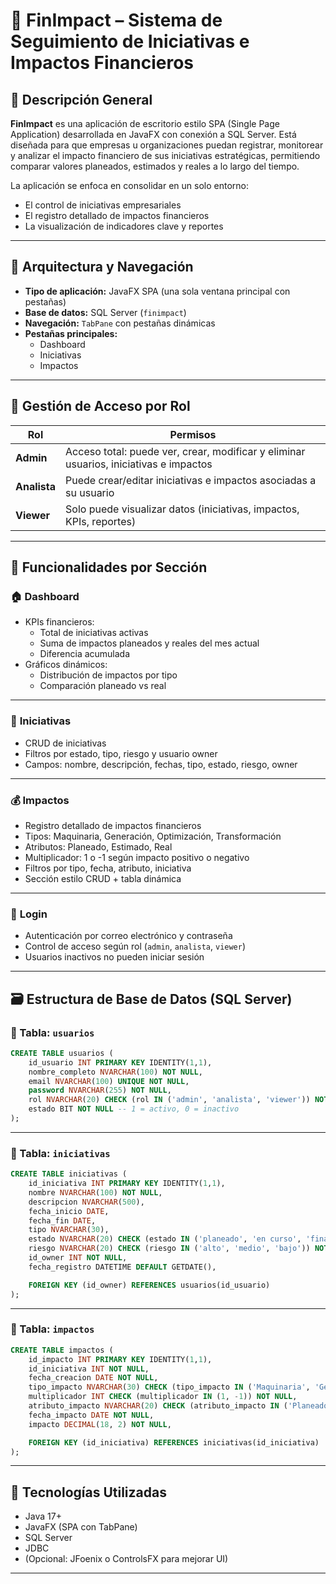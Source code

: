 # 💼 FinImpact – Sistema de Seguimiento de Iniciativas e Impactos Financieros

## 🧠 Descripción General

**FinImpact** es una aplicación de escritorio estilo SPA (Single Page Application) desarrollada en JavaFX con conexión a SQL Server. Está diseñada para que empresas u organizaciones puedan registrar, monitorear y analizar el impacto financiero de sus iniciativas estratégicas, permitiendo comparar valores planeados, estimados y reales a lo largo del tiempo.

La aplicación se enfoca en consolidar en un solo entorno:
- El control de iniciativas empresariales
- El registro detallado de impactos financieros
- La visualización de indicadores clave y reportes

---

## 🧭 Arquitectura y Navegación

- **Tipo de aplicación:** JavaFX SPA (una sola ventana principal con pestañas)
- **Base de datos:** SQL Server (`finimpact`)
- **Navegación:** `TabPane` con pestañas dinámicas
- **Pestañas principales:**
  - Dashboard
  - Iniciativas
  - Impactos

---

## 🔐 Gestión de Acceso por Rol

| Rol       | Permisos                                                                 |
|------------|--------------------------------------------------------------------------|
| **Admin**  | Acceso total: puede ver, crear, modificar y eliminar usuarios, iniciativas e impactos |
| **Analista** | Puede crear/editar iniciativas e impactos asociadas a su usuario        |
| **Viewer**  | Solo puede visualizar datos (iniciativas, impactos, KPIs, reportes)     |

---

## 📌 Funcionalidades por Sección

### 🏠 **Dashboard**
- KPIs financieros:
  - Total de iniciativas activas
  - Suma de impactos planeados y reales del mes actual
  - Diferencia acumulada
- Gráficos dinámicos:
  - Distribución de impactos por tipo
  - Comparación planeado vs real

---

### 📁 **Iniciativas**
- CRUD de iniciativas
- Filtros por estado, tipo, riesgo y usuario owner
- Campos: nombre, descripción, fechas, tipo, estado, riesgo, owner

---

### 💰 **Impactos**
- Registro detallado de impactos financieros
- Tipos: Maquinaria, Generación, Optimización, Transformación
- Atributos: Planeado, Estimado, Real
- Multiplicador: 1 o -1 según impacto positivo o negativo
- Filtros por tipo, fecha, atributo, iniciativa
- Sección estilo CRUD + tabla dinámica

---

### 🔐 **Login**
- Autenticación por correo electrónico y contraseña
- Control de acceso según rol (`admin`, `analista`, `viewer`)
- Usuarios inactivos no pueden iniciar sesión

---

## 🗃️ Estructura de Base de Datos (SQL Server)

### 📄 Tabla: `usuarios`

```sql
CREATE TABLE usuarios (
    id_usuario INT PRIMARY KEY IDENTITY(1,1),
    nombre_completo NVARCHAR(100) NOT NULL,
    email NVARCHAR(100) UNIQUE NOT NULL,
    password NVARCHAR(255) NOT NULL,
    rol NVARCHAR(20) CHECK (rol IN ('admin', 'analista', 'viewer')) NOT NULL,
    estado BIT NOT NULL -- 1 = activo, 0 = inactivo
);
```

---

### 📄 Tabla: `iniciativas`

```sql
CREATE TABLE iniciativas (
    id_iniciativa INT PRIMARY KEY IDENTITY(1,1),
    nombre NVARCHAR(100) NOT NULL,
    descripcion NVARCHAR(500),
    fecha_inicio DATE,
    fecha_fin DATE,
    tipo NVARCHAR(30),
    estado NVARCHAR(20) CHECK (estado IN ('planeado', 'en curso', 'finalizado', 'cancelado')) NOT NULL,
    riesgo NVARCHAR(20) CHECK (riesgo IN ('alto', 'medio', 'bajo')) NOT NULL,
    id_owner INT NOT NULL,
    fecha_registro DATETIME DEFAULT GETDATE(),

    FOREIGN KEY (id_owner) REFERENCES usuarios(id_usuario)
);
```

---

### 📄 Tabla: `impactos`

```sql
CREATE TABLE impactos (
    id_impacto INT PRIMARY KEY IDENTITY(1,1),
    id_iniciativa INT NOT NULL,
    fecha_creacion DATE NOT NULL,
    tipo_impacto NVARCHAR(30) CHECK (tipo_impacto IN ('Maquinaria', 'Generación', 'Optimización', 'Transformación')) NOT NULL,
    multiplicador INT CHECK (multiplicador IN (1, -1)) NOT NULL,
    atributo_impacto NVARCHAR(20) CHECK (atributo_impacto IN ('Planeado', 'Estimado', 'Real')) NOT NULL,
    fecha_impacto DATE NOT NULL,
    impacto DECIMAL(18, 2) NOT NULL,

    FOREIGN KEY (id_iniciativa) REFERENCES iniciativas(id_iniciativa)
);
```

---

## 🧱 Tecnologías Utilizadas

- Java 17+
- JavaFX (SPA con TabPane)
- SQL Server
- JDBC
- (Opcional: JFoenix o ControlsFX para mejorar UI)

---

